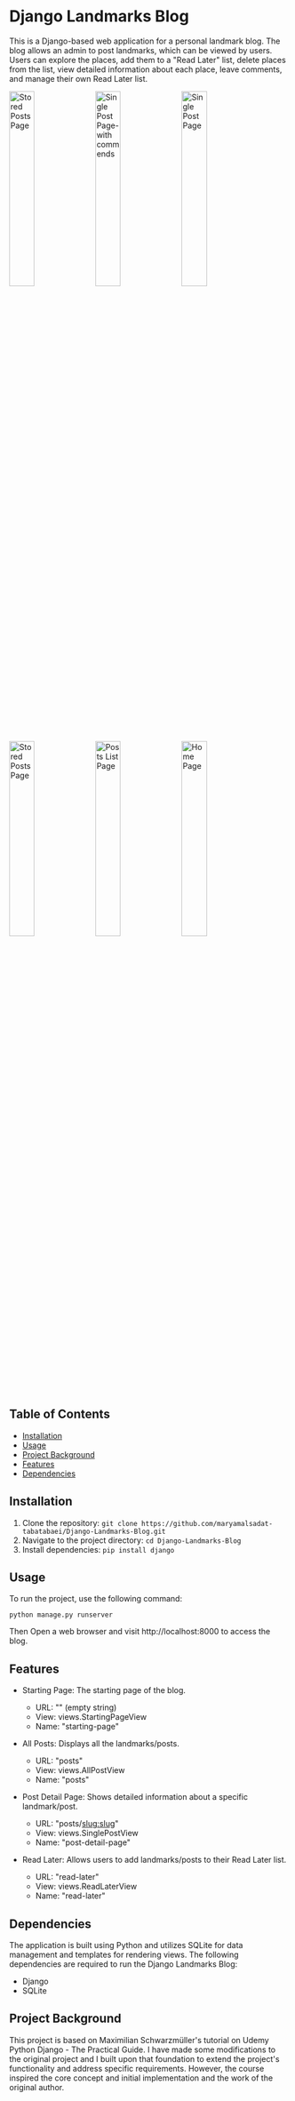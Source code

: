 # Django Landmarks Blog

This is a Django-based web application for a personal landmark blog. The blog allows an admin to post landmarks, which can be viewed by users. Users can explore the places, add them to a "Read Later" list, delete places from the list, view detailed information about each place, leave comments, and manage their own Read Later list.<br>


<img src="https://github.com/maryamalsadat-tabatabaei/Django-Landmarks-Blog/assets/87692864/bac5ed7e-22f7-429f-9c41-00755dde9885" alt="Stored Posts Page" width="30%" height="auto">
<img src="https://github.com/maryamalsadat-tabatabaei/Django-Landmarks-Blog/assets/87692864/92972c82-d48b-462c-a1e7-341ae1890543" alt="Single Post Page-with commends" width="30%" height="auto">
<img src="https://github.com/maryamalsadat-tabatabaei/Django-Landmarks-Blog/assets/87692864/a6c53d58-459e-48a9-a0fa-91180022066d" alt="Single Post Page" width="30%" height="auto">
<img src="https://github.com/maryamalsadat-tabatabaei/Django-Landmarks-Blog/assets/87692864/1c1d482b-4423-41b0-aaf8-a7aff22338be" alt="Stored Posts Page" width="30%" height="auto">
<img src="https://github.com/maryamalsadat-tabatabaei/Django-Landmarks-Blog/assets/87692864/0b93c807-2b8d-40fa-8375-2fd10ff9f923" alt="Posts List Page" width="30%" height="auto">
<img src="https://github.com/maryamalsadat-tabatabaei/Django-Landmarks-Blog/assets/87692864/e3e4187d-3f25-48c2-ae1e-7df550c93005" alt="Home Page" width="30%" height="auto">


## Table of Contents

- [Installation](#installation)
- [Usage](#usage)
- [Project Background](#project-background)
- [Features](#features)
- [Dependencies](#dependencies)

## Installation

1. Clone the repository: `git clone https://github.com/maryamalsadat-tabatabaei/Django-Landmarks-Blog.git`
2. Navigate to the project directory: `cd Django-Landmarks-Blog`
3. Install dependencies: `pip install django`

## Usage

To run the project, use the following command:

<pre><code>python manage.py runserver</code></pre> Then Open a web browser and visit http://localhost:8000 to access the blog.

## Features

- Starting Page: The starting page of the blog.
  - URL: "" (empty string)
  - View: views.StartingPageView
  - Name: "starting-page"
- All Posts: Displays all the landmarks/posts.
  - URL: "posts"
  - View: views.AllPostView
  - Name: "posts"
- Post Detail Page: Shows detailed information about a specific landmark/post.

  - URL: "posts/<slug:slug>"
  - View: views.SinglePostView
  - Name: "post-detail-page"
- Read Later: Allows users to add landmarks/posts to their Read Later list.

  - URL: "read-later"
  - View: views.ReadLaterView
  - Name: "read-later"
## Dependencies
The application is built using Python and utilizes SQLite for data management and templates for rendering views. The following dependencies are required to run the Django Landmarks Blog:

- Django
- SQLite

## Project Background

This project is based on Maximilian Schwarzmüller's tutorial on Udemy Python Django - The Practical Guide. I have made some modifications to the original project and I built upon that foundation to extend the project's functionality and address specific requirements. However, the course inspired the core concept and initial implementation and the work of the original author.
